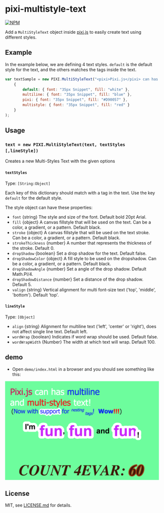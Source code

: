# pixi-multistyle-text

[![NPM](https://nodei.co/npm/pixi-multistyle-text.png)](https://nodei.co/npm/pixi-multistyle-text/)

Add a `MultiStyleText` object inside [pixi.js](https://github.com/GoodBoyDigital/pixi.js) to easily create text using different styles.

## Example

In the example below, we are defining 4 text styles.
`default` is the default style for the text, and the others matches the tags inside the text.

```js
var textSample = new PIXI.MultiStyleText("<pixi>Pixi.js</pixi> can has <multiline>multiline</multiline>\nand <multistyle>multi-styles</multistyle> text!",
    {
        default: { font: "35px Snippet", fill: "white" },
        multiline: { font: "35px Snippet", fill: "blue" },
        pixi: { font: "35px Snippet", fill: "#D90057" },
        multistyle: { font: "35px Snippet", fill: "red" }
    }
);
```

## Usage

### `text = new PIXI.MultiStyleText(text, textStyles [,lineStyle])`

Creates a new Multi-Styles Text with the given options

#### `textStyles`
Type: `[String:Object]`

Each key of this dictionary should match with a tag in the text. Use the key `default` for the default style.

The style object can have these properties:

- `font` {string} The style and size of the font. Default bold 20pt Arial.
- `fill` {object} A canvas fillstyle that will be used on the text. Can be a color, a gradient, or a pattern. Default black.
- `stroke` {object} A canvas fillstyle that will be used on the text stroke. Can be a color, a gradient, or a pattern. Default black.
- `strokeThickness` {number} A number that represents the thickness of the stroke. Default 0.
- `dropShadow` {boolean} Set a drop shadow for the text. Default false.
- `dropShadowColor` {object} A fill style to be used on the dropshadow. Can be a color, a gradient, or a pattern. Default black.
- `dropShadowAngle` {number} Set a angle of the drop shadow. Default Math.PI/4.
- `dropShadowDistance` {number} Set a distance of the drop shadow. Default 5.
- `valign` {string} Vertical alignment for multi font-size text ('top', 'middle', 'bottom'). Default 'top'.

#### `lineStyle`
Type: `[Object]`

- `align` {string} Alignment for multiline text ('left', 'center' or 'right'), does not affect single line text. Default left.
- `wordWrap` {boolean} Indicates if word wrap should be used. Default false.
- `wordWrapWidth` {Number} The width at which text will wrap. Default 100.

## demo

- Open `demo/index.html` in a browser and you should see something like this:

![img](https://raw.githubusercontent.com/tleunen/pixi-multistyle-text/master/multistyle.png)

## License

MIT, see [LICENSE.md](http://github.com/tleunen/pixi-multistyle-text/blob/master/LICENSE.md) for details.
